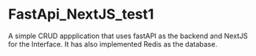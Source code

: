 # FastApi_NextJS_test1
A simple CRUD appplication that uses fastAPI as the backend and NextJS for the Interface. It has also implemented Redis as the database. 
